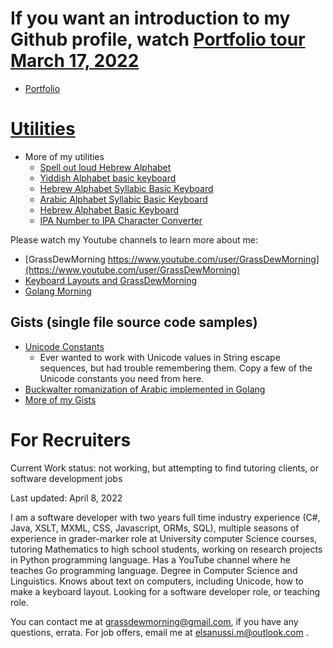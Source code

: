 # If you want an introduction to my Github profile, watch [Portfolio tour March 17, 2022](https://youtu.be/BnXb1aC6aFA)

- [Portfolio](https://elsanussi-s-mneina.github.io/)
# [Utilities](https://elsanussi-s-mneina.github.io/u/)
- More of my utilities
   - [Spell out loud Hebrew Alphabet](https://elsanussi-s-mneina.github.io/hebrew-alphabet-audio-speller-html-js/) 
   - [Yiddish Alphabet basic keyboard](https://elsanussi-s-mneina.github.io/yiddish-alphabet-basic-keyboard-html-js/)
   - [Hebrew Alphabet Syllabic Basic Keyboard](https://elsanussi-s-mneina.github.io/hebrew-alphabet-syllabic-keyboard-html-js/)
   - [Arabic Alphabet Syllabic Basic Keyboard](https://elsanussi-s-mneina.github.io/arabic-alphabet-basic-syllabic-keyboard-html-js/)
   - [Hebrew Alphabet Basic Keyboard](https://elsanussi-s-mneina.github.io/hebrew-alphabet-basic-keyboard-html-js/)
   - [IPA Number to IPA Character Converter](https://elsanussi-s-mneina.github.io/ipa-numbers-in-elm/)


Please watch my Youtube channels to learn more about me:
- [GrassDewMorning  https://www.youtube.com/user/GrassDewMorning](https://www.youtube.com/user/GrassDewMorning)
- [Keyboard Layouts and GrassDewMorning](https://www.youtube.com/channel/UCPcIzNMyas4cSHqCFLiW4EQ)
- [Golang Morning](https://www.youtube.com/channel/UCfZFSKqV6k31ebx2np9_A7w)

## Gists (single file source code samples)
- [Unicode Constants](https://gist.github.com/elsanussi-s-mneina/de4fdbf4edc9993b3b9036eb0de242cd)
   - Ever wanted to work with Unicode values in String escape sequences, but had trouble remembering them. Copy a few of the Unicode constants you need from here.
- [Buckwalter romanization of Arabic implemented in Golang](https://gist.github.com/elsanussi-s-mneina/5a3033b4e2905c895908d22ba7092124) 
- [More of my Gists](https://gist.github.com/elsanussi-s-mneina)


# For Recruiters
Current Work status: not working, but attempting to find tutoring clients, or software development jobs

Last updated: April 8, 2022



I am a software developer with two years full time industry experience (C#, Java, XSLT, MXML, CSS, Javascript, ORMs, SQL), multiple seasons of experience in grader-marker role at University computer Science courses, tutoring Mathematics to high school students, working on research projects in Python programming language. Has a YouTube channel where he teaches Go programming language. Degree in Computer Science and Linguistics. Knows about text on computers, including Unicode, how to make a keyboard layout. Looking for a software developer role, or teaching role.

You can contact me at grassdewmorning@gmail.com, if you have any questions, errata. For  job offers, email me at elsanussi.m@outlook.com .
